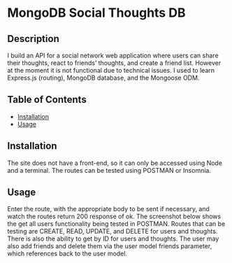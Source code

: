 # MongoDB Social Thoughts DB

  
## Description
I build an API for a social network web application where users can share their thoughts, react to friends’ thoughts, and create a friend list. However at the moment it is not functional due to technical issues. I used to learn Express.js (routing), MongoDB database, and the Mongoose ODM.

## Table of Contents

- [Installation](#installation)
- [Usage](#usage)

  
## Installation
The site does not have a front-end, so it can only be accessed using Node and a terminal. The routes can be tested using POSTMAN or Insomnia.

## Usage
Enter the route, with the appropriate body to be sent if necessary, and watch the routes return 200 response of ok. The screenshot below shows the get all users functionality being tested in POSTMAN. Routes that can be testing are CREATE, READ, UPDATE, and DELETE for users and thoughts. There is also the ability to get by ID for users and thoughts. The user may also add friends and delete them via the user model friends parameter, which references back to the user model.

